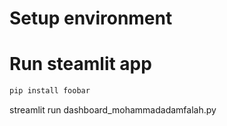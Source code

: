 # Setup environment

# Run steamlit app
```bash
pip install foobar
```
streamlit run dashboard_mohammadadamfalah.py
